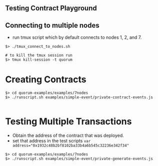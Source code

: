 ## Testing Contract Playground

## Connecting to multiple nodes
* run tmux script which by default connects to nodes 1, 2, and 7.

```
$> ./tmux_connect_to_nodes.sh

# to kill the tmux session run
$> tmux kill-session -t quorum
```

# Creating Contracts 
```
$> cd quorum-examples/examples/7nodes
$> ./runscript.sh examples/simple-event/private-contract-events.js


```

# Testing Multiple Transactions
* Obtain the address of the contract that was deployed.
* set that address in the test scripts
  `var address="0x1932c48b2bf8102ba33b4a6b545c32236e342f34"`

```
$> cd quorum-examples/examples/7nodes
$> ./runscript.sh examples/simple-event/private-generate-events.js
```

